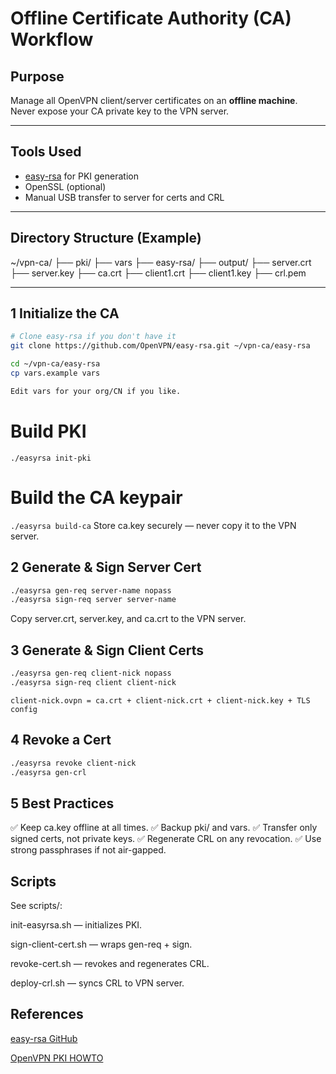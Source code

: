 # Offline Certificate Authority (CA) Workflow

## Purpose
Manage all OpenVPN client/server certificates on an **offline machine**.  
Never expose your CA private key to the VPN server.

---

## Tools Used
- [easy-rsa](https://github.com/OpenVPN/easy-rsa) for PKI generation
- OpenSSL (optional)
- Manual USB transfer to server for certs and CRL

---

## Directory Structure (Example)
~/vpn-ca/
├── pki/
├── vars
├── easy-rsa/
├── output/
├── server.crt
├── server.key
├── ca.crt
├── client1.crt
├── client1.key
├── crl.pem

---

## 1️ Initialize the CA
```bash
# Clone easy-rsa if you don't have it
git clone https://github.com/OpenVPN/easy-rsa.git ~/vpn-ca/easy-rsa

cd ~/vpn-ca/easy-rsa
cp vars.example vars

Edit vars for your org/CN if you like.
```

# Build PKI
```./easyrsa init-pki```

# Build the CA keypair
```./easyrsa build-ca```
Store ca.key securely — never copy it to the VPN server.


## 2️ Generate & Sign Server Cert
```bash
./easyrsa gen-req server-name nopass
./easyrsa sign-req server server-name
```
Copy server.crt, server.key, and ca.crt to the VPN server.

## 3️ Generate & Sign Client Certs
```bash
./easyrsa gen-req client-nick nopass
./easyrsa sign-req client client-nick
```

```client-nick.ovpn = ca.crt + client-nick.crt + client-nick.key + TLS config```


## 4 Revoke a Cert
```bash
./easyrsa revoke client-nick
./easyrsa gen-crl
```

## 5️ Best Practices
✅ Keep ca.key offline at all times.
✅ Backup pki/ and vars.
✅ Transfer only signed certs, not private keys.
✅ Regenerate CRL on any revocation.
✅ Use strong passphrases if not air-gapped.


## Scripts
See scripts/:

init-easyrsa.sh — initializes PKI.

sign-client-cert.sh — wraps gen-req + sign.

revoke-cert.sh — revokes and regenerates CRL.

deploy-crl.sh — syncs CRL to VPN server.

## References
[easy-rsa GitHub](https://github.com/OpenVPN/easy-rsa)

[OpenVPN PKI HOWTO](https://openvpn.net/community-resources/how-to/)